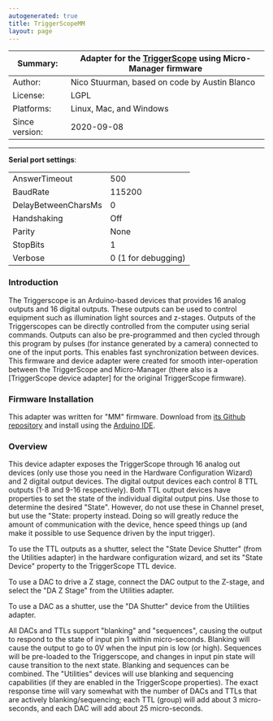 ```yaml
---
autogenerated: true
title: TriggerScopeMM
layout: page
---
```


| Summary:       | Adapter for the [TriggerScope](http://www.triggerscope.com/) using Micro-Manager firmware |
|----------------|-------------------------------------------------------------------------------------------|
| Author:        | Nico Stuurman, based on code by Austin Blanco                                             |
| License:       | LGPL                                                                                      |
| Platforms:     | Linux, Mac, and Windows                                                                   |
| Since version: | 2020-09-08                                                                                |

------------------------------------------------------------------------

**Serial port settings**:

|                     |                     |
|---------------------|---------------------|
| AnswerTimeout       | 500                 |
| BaudRate            | 115200              |
| DelayBetweenCharsMs | 0                   |
| Handshaking         | Off                 |
| Parity              | None                |
| StopBits            | 1                   |
| Verbose             | 0 (1 for debugging) |

### Introduction

The Triggerscope is an Arduino-based devices that provides 16 analog
outputs and 16 digital outputs. These outputs can be used to control
equipment such as illumination light sources and z-stages. Outputs of
the Triggerscopes can be directly controlled from the computer using
serial commands. Outputs can also be pre-programmed and then cycled
through this program by pulses (for instance generated by a camera)
connected to one of the input ports. This enables fast synchronization
between devices. This firmware and device adapter were created for
smooth inter-operation between the TriggerScope and Micro-Manager (there
also is a \[TriggerScope device adapter\] for the original TriggerScope
firmware).

### Firmware Installation

This adapter was written for "MM" firmware. Download from [its Github
repository](https://github.com/micro-manager/TriggerScopeMM/) and
install using the [Arduino
IDE](https://www.arduino.cc/en/Main/Software).

### Overview

This device adapter exposes the TriggerScope through 16 analog out
devices (only use those you need in the Hardware Configuration Wizard)
and 2 digital output devices. The digital output devices each control 8
TTL outputs (1-8 and 9-16 respectively). Both TTL output devices have
properties to set the state of the individual digital output pins. Use
those to determine the desired "State". However, do not use these in
Channel preset, but use the "State: property instead. Doing so will
greatly reduce the amount of communication with the device, hence speed
things up (and make it possible to use Sequence driven by the input
trigger).

To use the TTL outputs as a shutter, select the "State Device Shutter"
(from the Utilities adapter) in the hardware configuration wizard, and
set its "State Device" property to the TriggerScope TTL device.

To use a DAC to drive a Z stage, connect the DAC output to the Z-stage,
and select the "DA Z Stage" from the Utilities adapter.

To use a DAC as a shutter, use the "DA Shutter" device from the
Utilities adapter.

All DACs and TTLs support "blanking" and "sequences", causing the output
to respond to the state of input pin 1 within micro-seconds. Blanking
will cause the output to go to 0V when the input pin is low (or high).
Sequences will be pre-loaded to the Triggerscope, and changes in input
pin state will cause transition to the next state. Blanking and
sequences can be combined. The "Utilities" devices will use blanking and
sequencing capabilities (if they are enabled in the TriggerScope
properties). The exact response time will vary somewhat with the number
of DACs and TTLs that are actively blanking/sequencing; each TTL (group)
will add about 3 micro-seconds, and each DAC will add about 25
micro-seconds.

